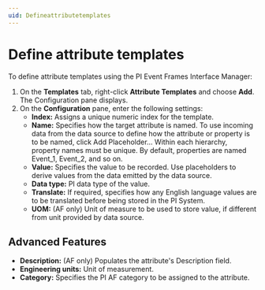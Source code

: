 ```yaml
---
uid: Defineattributetemplates
---
```


# Define attribute templates

To define attribute templates using the PI Event Frames Interface Manager:

1. 	On the **Templates** tab, right-click **Attribute Templates** and choose **Add**. The Configuration pane displays.
2. 	On the **Configuration** pane, enter the following settings:
    * **Index:** Assigns a unique numeric index for the template.
    * **Name:** Specifies how the target attribute is named. To use incoming data from the data source to define how the attribute or property is to be named, click Add Placeholder… Within each hierarchy, property names must be unique. By default, properties are named Event_1, Event_2, and so on.
    * **Value:** Specifies the value to be recorded. Use placeholders to derive values from the data emitted by the data source.
    * **Data type:** PI data type of the value.
    * **Translate:** If required, specifies how any English language values are to be translated before being stored in the PI System.
    * **UOM:** (AF only) Unit of measure to be used to store value, if different from unit provided by data source.

## Advanced Features

* **Description:** (AF only) Populates the attribute's Description field.
* **Engineering units:** Unit of measurement.
* **Category:** Specifies the PI AF category to be assigned to the attribute. 